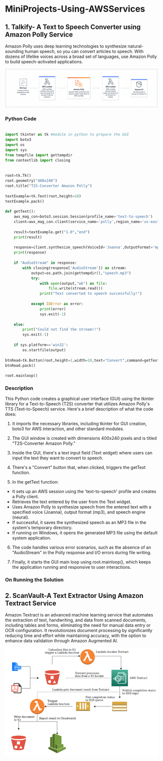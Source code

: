 # MiniProjects-Using-AWSServices

## 1. Talkify- A Text to Speech Converter using Amazon Polly Service

Amazon Polly uses deep learning technologies to synthesize natural-sounding human speech, so you can convert articles to speech. With dozens of lifelike voices across a broad set of languages, use Amazon Polly to build speech-activated applications.

![amazon-polly](Product-Page-Diagram_Amazon-Polly_Content-Creation.png)

### Python Code
```python

import tkinter as tk #module in python to prepare the GUI
import boto3
import os
import sys
from tempfile import gettempdir
from contextlib import closing


root=tk.Tk()
root.geometry("400x240")
root.title("T2S-Converter Amazon Polly")

textExample=tk.Text(root,height=10)
textExample.pack()

def getText():
    aws_mag_con=boto3.session.Session(profile_name='text-to-speech')
    client=aws_mag_con.client(service_name='polly',region_name='us-east-1')

    result=textExample.get("1.0","end")
    print(result)

    response=client.synthesize_speech(VoiceId='Joanna',OutputFormat='mp3',Text=result,Engine='neural')
    print(response)

    if "AudioStream" in response:
        with closing(response['AudioStream']) as stream:
            output=os.path.join(gettempdir(),"speech.mp3")
            try:
                with open(output,"wb") as file:
                    file.write(stream.read())
                print("Text converted to speech successfully!")

            except IOError as error:
                print(error)
                sys.exit(-1)

    else:
        print("Could not find the stream!!")   
        sys.exit(-1)

    if sys.platform=='win32':
        os.startfile(output)
                     
btnRead=tk.Button(root,height=1,width=10,text="Convert",command=getText)
btnRead.pack()

root.mainloop()   

```
### Description

This Python code creates a graphical user interface (GUI) using the tkinter library for a Text-to-Speech (T2S) converter that utilizes Amazon Polly's TTS (Text-to-Speech) service. Here's a brief description of what the code does:

1. It imports the necessary libraries, including tkinter for GUI creation, boto3 for AWS interaction, and other standard modules.

2. The GUI window is created with dimensions 400x240 pixels and is titled "T2S-Converter Amazon Polly."

3. Inside the GUI, there's a text input field (Text widget) where users can input the text they want to convert to speech.

4. There's a "Convert" button that, when clicked, triggers the getText function.

5. In the getText function:

  * It sets up an AWS session using the 'text-to-speech' profile and creates a Polly client.
  * Retrieves the text entered by the user from the Text widget.
  * Uses Amazon Polly to synthesize speech from the entered text with a specified voice (Joanna), output format (mp3), and speech engine (neural).
  * If successful, it saves the synthesized speech as an MP3 file in the system's temporary directory.
  * If running on Windows, it opens the generated MP3 file using the default system application.

6. The code handles various error scenarios, such as the absence of an "AudioStream" in the Polly response and I/O errors during file writing.

7. Finally, it starts the GUI main loop using root.mainloop(), which keeps the application running and responsive to user interactions.

### On Running the Solution


## 2. ScanVault-A Text Extractor Using Amazon Textract Service

Amazon Textract is an advanced machine learning service that automates the extraction of text, handwriting, and data from scanned documents, including tables and forms, eliminating the need for manual data entry or OCR configuration. It revolutionizes document processing by significantly reducing time and effort while maintaining accuracy, with the option to enhance data validation through Amazon Augmented AI.

![amazon-textract](textract.png)
